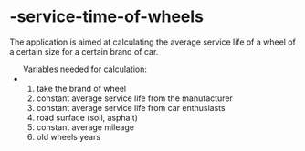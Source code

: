 

# -service-time-of-wheels

The application is aimed at calculating the average service life of a wheel of a certain size for a certain brand of car.

<ul>
  <li style="list-style-type: none;" >Variables needed for calculation:</li>
  <li>
    <ol>
<li>take the brand of wheel</li>
<li>constant average service life from the manufacturer</li>
<li>constant average service life from car enthusiasts</li>
<li>road surface (soil, asphalt)</li>
<li>constant average mileage</li>
<li>old wheels years</li>
    </ol>
  </li>
</ul>
